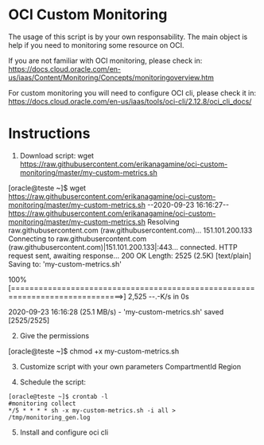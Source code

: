 # OCI Custom Monitoring

The usage of this script is by your own responsability. The main object is help if you need to monitoring some resource on OCI.

If you are not familiar with OCI monitoring, please check in: https://docs.cloud.oracle.com/en-us/iaas/Content/Monitoring/Concepts/monitoringoverview.htm

For custom monitoring you will need to configure OCI cli, please check it in: https://docs.cloud.oracle.com/en-us/iaas/tools/oci-cli/2.12.8/oci_cli_docs/


# Instructions

1. Download script: wget https://raw.githubusercontent.com/erikanagamine/oci-custom-monitoring/master/my-custom-metrics.sh

[oracle@teste ~]$ wget https://raw.githubusercontent.com/erikanagamine/oci-custom-monitoring/master/my-custom-metrics.sh
--2020-09-23 16:16:27--  https://raw.githubusercontent.com/erikanagamine/oci-custom-monitoring/master/my-custom-metrics.sh
Resolving raw.githubusercontent.com (raw.githubusercontent.com)... 151.101.200.133
Connecting to raw.githubusercontent.com (raw.githubusercontent.com)|151.101.200.133|:443... connected.
HTTP request sent, awaiting response... 200 OK
Length: 2525 (2.5K) [text/plain]
Saving to: 'my-custom-metrics.sh'

100%[==============================================================================>] 2,525       --.-K/s   in 0s

2020-09-23 16:16:28 (25.1 MB/s) - 'my-custom-metrics.sh' saved [2525/2525]

2. Give the permissions

[oracle@teste ~]$ chmod +x my-custom-metrics.sh

3. Customize script with your own parameters
CompartmentId
Region

4. Schedule the script:

```
[oracle@teste ~]$ crontab -l
#monitoring collect
*/5 * * * * sh -x my-custom-metrics.sh -i all > /tmp/monitoring_gen.log
```

5. Install and configure oci cli

